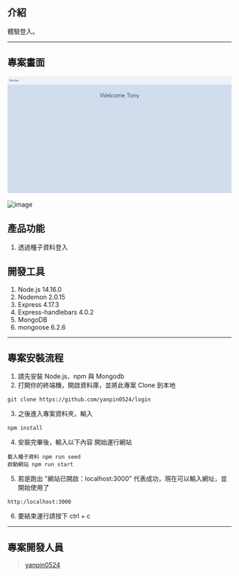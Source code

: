 ## 介紹
體驗登入。

---

## 專案畫面

![image](https://github.com/yanpin0524/login/blob/master/images/loginTest001.png)

![image](https://github.com/yanpin0524/login/blob/master/images/loginTest00２.png)

## 產品功能

1. 透過種子資料登入
## 開發工具

1. Node.js 14.16.0
2. Nodemon 2.0.15
3. Express 4.17.3
4. Express-handlebars 4.0.2
6. MongoDB
7. mongoose 6.2.6
---
## 專案安裝流程

1. 請先安裝 Node.js、npm 與 Mongodb
2. 打開你的終端機，開啟資料庫，並將此專案 Clone 到本地
```
git clone https://github.com/yanpin0524/login
```
3. 之後進入專案資料夾，輸入
```
npm install
```
4. 安裝完畢後，輸入以下內容 開始運行網站
```
載入種子資料 npm run seed
啟動網站 npm run start
```
5. 若是跑出 "網站已開啟：localhost:3000" 代表成功，現在可以輸入網址，並開始使用了
```
http:/localhost:3000
```
6. 要結束運行請按下 ctrl + c
---
## 專案開發人員
> [yanpin0524](https://github.com/yanpin0524)

